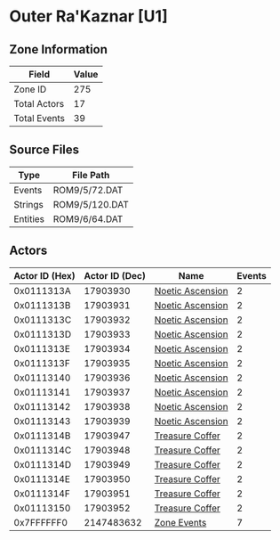 # Outer Ra'Kaznar [U1]

## Zone Information

| Field        |   Value |
|--------------|---------|
| Zone ID      |     275 |
| Total Actors |      17 |
| Total Events |      39 |

## Source Files

| Type     | File Path      |
|----------|----------------|
| Events   | ROM9/5/72.DAT  |
| Strings  | ROM9/5/120.DAT |
| Entities | ROM9/6/64.DAT  |

## Actors

| Actor ID (Hex)   |   Actor ID (Dec) | Name                                                     |   Events |
|------------------|------------------|----------------------------------------------------------|----------|
| 0x0111313A       |         17903930 | [Noetic Ascension](./17903930%20-%20Noetic%20Ascension/) |        2 |
| 0x0111313B       |         17903931 | [Noetic Ascension](./17903931%20-%20Noetic%20Ascension/) |        2 |
| 0x0111313C       |         17903932 | [Noetic Ascension](./17903932%20-%20Noetic%20Ascension/) |        2 |
| 0x0111313D       |         17903933 | [Noetic Ascension](./17903933%20-%20Noetic%20Ascension/) |        2 |
| 0x0111313E       |         17903934 | [Noetic Ascension](./17903934%20-%20Noetic%20Ascension/) |        2 |
| 0x0111313F       |         17903935 | [Noetic Ascension](./17903935%20-%20Noetic%20Ascension/) |        2 |
| 0x01113140       |         17903936 | [Noetic Ascension](./17903936%20-%20Noetic%20Ascension/) |        2 |
| 0x01113141       |         17903937 | [Noetic Ascension](./17903937%20-%20Noetic%20Ascension/) |        2 |
| 0x01113142       |         17903938 | [Noetic Ascension](./17903938%20-%20Noetic%20Ascension/) |        2 |
| 0x01113143       |         17903939 | [Noetic Ascension](./17903939%20-%20Noetic%20Ascension/) |        2 |
| 0x0111314B       |         17903947 | [Treasure Coffer](./17903947%20-%20Treasure%20Coffer/)   |        2 |
| 0x0111314C       |         17903948 | [Treasure Coffer](./17903948%20-%20Treasure%20Coffer/)   |        2 |
| 0x0111314D       |         17903949 | [Treasure Coffer](./17903949%20-%20Treasure%20Coffer/)   |        2 |
| 0x0111314E       |         17903950 | [Treasure Coffer](./17903950%20-%20Treasure%20Coffer/)   |        2 |
| 0x0111314F       |         17903951 | [Treasure Coffer](./17903951%20-%20Treasure%20Coffer/)   |        2 |
| 0x01113150       |         17903952 | [Treasure Coffer](./17903952%20-%20Treasure%20Coffer/)   |        2 |
| 0x7FFFFFF0       |       2147483632 | [Zone Events](./Zone%20Events/)                          |        7 |